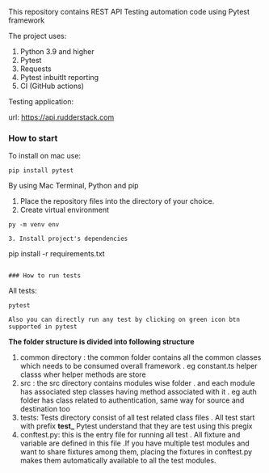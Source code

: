 This repository contains REST API Testing automation code using Pytest framework

The project uses:
1. Python 3.9 and higher
2. Pytest
3. Requests
4. Pytest inbuitlt reporting
5. CI (GitHub actions)

Testing application:

url: https://api.rudderstack.com

### How to start
To install on mac use:
```
pip install pytest
```

By using Mac Terminal, Python and pip
1. Place the repository files into the directory of your choice.
2. Create virtual environment
```
py -m venv env
```
```
3. Install project's dependencies  
```
pip install -r requirements.txt
```

### How to run tests

```
All tests:
```
pytest
```

```
Also you can directly run any test by clicking on green icon btn supported in pytest 
```

**The folder structure is divided into following structure**
1. common directory : the common folder contains all the common classes which needs to be consumed overall framework . eg constant.ts helper classs wher helper methods are store 
2. src : the src directory contains modules wise folder . and each module has associated step classes having  method associated with it . eg auth folder has class related to authentication, same way for source and destination too
3. tests: Tests directory consist of all test related class files . All test start with prefix **test_** Pytest understand that they are test using this pregix
4. conftest.py: this is the entry file for running all test . All fixture and variable are defined in this file .If you have multiple test modules and want to share fixtures among them, placing the fixtures in conftest.py makes them automatically available to all the test modules.
